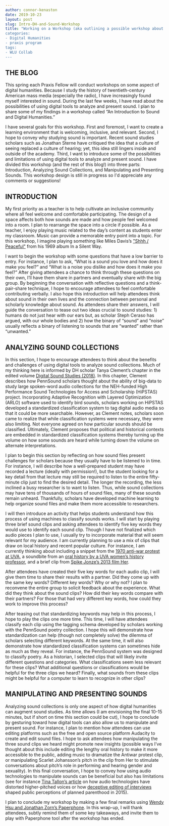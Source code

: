 ```yaml
---
author: connor-kenaston
date: 2019-10-23
layout: post
slug: Intro-DH-and-Sound-Workshop
title: "Working on a Workshop (aka outlining a possible workshop about DH and Sound)” 
categories:
- Digital Humanities
- praxis program
tags:
- WLU Collab
---
```


## THE BLOG
This spring each Praxis Fellow will conduct workshops on some aspect of digital humanities. Because I study the history of twentieth-century American mass media (especially the radio), I have increasingly found myself interested in sound. During the last few weeks, I have read about the possibilities of using digital tools to analyze and present sound. I plan to share some of my findings in a workshop called “An Introduction to Sound and Digital Humanities.” 

I have several goals for this workshop. First and foremost, I want to create a learning environment that is welcoming, inclusive, and relevant. Second, I hope to convey why studying sound is important. Recent sound studies scholars such as Jonathan Sterne have critiqued the idea that a culture of seeing replaced a culture of hearing; yet, this idea still lingers inside and outside of the academy. Third, I want to introduce some of the possibilities and limitations of using digital tools to analyze and present sound. I have divided this workshop (and the rest of this blog!) into three parts: Introduction, Analyzing Sound Collections, and Manipulating and Presenting Sounds. This workshop design is still in progress so I'd appreciate any comments or suggestions!

## INTRODUCTION
My first priority as a teacher is to help cultivate an inclusive community where all feel welcome and comfortable participating. The design of a space affects both how sounds are made and how people feel welcomed into a room. I plan to rearrange the space into a circle if possible. As a teacher, I enjoy playing music related to the day’s content as students enter my classroom. Music can provide a memorable entry point into a topic. For this workshop, I imagine playing something like Miles Davis’s ["Shhh / Peaceful"](https://www.youtube.com/watch?v=frgsfgxnb4k) from his 1969 album In a Silent Way. 

 I want to begin the workshop with some questions that have a low barrier to entry. For instance, I plan to ask, “What is a sound you love and how does it make you feel?” and “What is a noise you dislike and how does it make you feel?” After giving attendees a chance to think through these questions on their own, I’ll have them share in partners and eventually share with the big group. By beginning the conversation with reflective questions and a think-pair-share technique, I hope to encourage attendees to feel comfortable contributing verbally. I also hope this introduction will help attendees think about sound in their own lives and the connection between personal and scholarly knowledge about sound. As attendees share their answers, I will guide the conversation to tease out two ideas crucial to sound studies: 1) humans do not just hear with our ears but, as scholar Steph Ceraso has argued, with our whole bodies and 2) how the binary of “sound” and “noise” usually reflects a binary of listening to sounds that are “wanted” rather than “unwanted.”


## ANALYZING SOUND COLLECTIONS
In this section, I hope to encourage attendees to think about the benefits and challenges of using digital tools to analyze sound collections. Much of my thinking here is informed by DH scholar Tanya Clement’s chapter in the edited volume [Digital Sound Studies (2018)](https://www.dukeupress.edu/digital-sound-studies). In this chapter, Clement describes how PennSound scholars thought about the ability of big-data to study large spoken-word audio collections for the NEH-funded High Performance Sound Technologies for Access and Scholarship (HiPSTAS) project. Incorporating Adaptive Recognition with Layered Optimization (ARLO) software used to identify bird sounds, scholars working on HiPSTAS developed a standardized classification system to tag digital audio media so that it could be more searchable. However, as Clement notes, scholars soon came to realize that while classification systems were necessary, they were also limiting. Not everyone agreed on how particular sounds should be classified. Ultimately, Clement proposes that political and historical contexts are embedded in standardized classification systems thereby turning up the volume on how some sounds are heard while turning down the volume on alternate interpretations.

I plan to begin this section by reflecting on how sound files present challenges for scholars because they usually have to be listened to in time. For instance, I will describe how a well-prepared student may have recorded a lecture (ideally with permission!), but the student looking for a key detail from that lecture may still be required to listen to the entire fifty-minute clip just to find the desired detail. The longer the recording, the less inclined a busy researcher is to want to listen. Thus, while sound collections may have tens of thousands of hours of sound files, many of these sounds remain unheard. Thankfully, scholars have developed machine learning to help organize sound files and make them more accessible to researchers. 

I will then introduce an activity that helps students understand how this process of using machines to classify sounds works. I will start by playing three brief sound clips and asking attendees to identify five key words they would use to identify each sound clip. Though I have not finalized which audio pieces I plan to use, I usually try to incorporate material that will seem relevant for my audience. I am currently planning to use a mix of clips that draw on local history and recent popular culture. For instance, I am currently thinking about including a snippet from the [1970 anti-war protest at UVA](https://blackfireuva.com/audio/), a soundbite from an [oral history by a UVA women’s history professor](http://small.lib.virginia.edu/oral-histories-u-va-in-the-20th-century/view.php), and a brief clip from [Spike Jonze’s 2013 film Her](https://www.youtube.com/watch?v=3n5muEWaE_Q).

After attendees have created their five key words for each audio clip, I will give them time to share their results with a partner. Did they come up with the same key words? Different key words? Why or why not? I plan to reconvene the entire group to solicit feedback about the experience. What did they think about the sound clips? How did their key words compare with their partners? For those that had very different key words, how could they work to improve this process? 

After teasing out that standardizing keywords may help in this process, I hope to play the clips one more time. This time, I will have attendees classify each clip using the tagging schema developed by scholars working with the PennSound poetry collection. I hope this will demonstrate how standardization can help (though not completely solve) the dilemma of scholars selecting different keywords. At the same time, it will also demonstrate how standardized classification systems can sometimes hide as much as they reveal. For instance, the PennSound system was designed to classify poetry. As a historian, I selected clips that will likely invite different questions and categories. What classifications seem less relevant for these clips? What additional questions or classifications would be helpful for the three clips we heard? Finally, what sounds from these clips might be helpful for a computer to learn to recognize in other clips?


## MANIPULATING AND PRESENTING SOUNDS
Analyzing sound collections is only one aspect of how digital humanities can augment sound studies. As time allows (I am envisioning the final 10-15 minutes, but if short on time this section could be cut), I hope to conclude by gesturing toward how digital tools can also allow us to manipulate and present sound. For instance, I plan to mention how attendees can use editing platforms such as the free and open source platform Audacity to create and edit sound files. I hope to ask attendees how manipulating the three sound clips we heard might promote new insights (possible ways I’ve thought about this include editing the lengthy oral history to make it more accessible to the public, adding music to dramatize the Antiwar protest clip, or manipulating Scarlet Johansson’s pitch in the clip from Her to stimulate conversations about pitch’s role in performing and hearing gender and sexuality). In this final conversation, I hope to convey how using audio technologies to manipulate sounds can be beneficial but also has limitations (see for instance [Tina Tallon’s article](https://www.newyorker.com/culture/cultural-comment/a-century-of-shrill-how-bias-in-technology-has-hurt-womens-voices) on how audio technologies have distorted higher-pitched voices or how [deceptive editing of interviews](https://www.plannedparenthoodaction.org/blog/detailed-breakdown-of-the-deceptive-edits-in-the-anti-planned-parenthood-videos) shaped public perceptions of planned parenthood in 2015). 

I plan to conclude my workshop by making a few final remarks using [Wendy Hsu and Jonathan Zorn’s Paperphone](https://www.plannedparenthoodaction.org/blog/detailed-breakdown-of-the-deceptive-edits-in-the-anti-planned-parenthood-videos). In this wrap-up, I will thank attendees, subtly remind them of some key takeaways, and invite them to play with Paperphone tool after the workshop has ended. 

